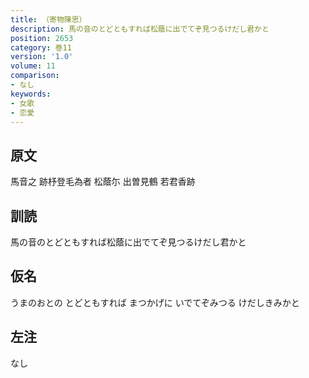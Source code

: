 ```yaml
---
title: （寄物陳思）
description: 馬の音のとどともすれば松蔭に出でてぞ見つるけだし君かと
position: 2653
category: 巻11
version: '1.0'
volume: 11
comparison:
- なし
keywords:
- 女歌
- 恋愛
---
```


## 原文

馬音之 跡杼登毛為者 松蔭尓 出曽見鶴 若君香跡

## 訓読

馬の音のとどともすれば松蔭に出でてぞ見つるけだし君かと

## 仮名

うまのおとの とどともすれば まつかげに いでてぞみつる けだしきみかと

## 左注

なし
